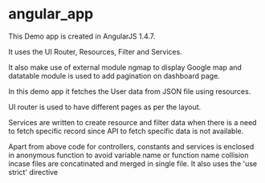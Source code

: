 # angular_app

This Demo app is created in AngularJS 1.4.7.

It uses the UI Router, Resources, Filter and Services.

It also make use of external module ngmap to display Google map and datatable module is used to add pagination on dashboard page.

In this demo app it fetches the User data from JSON file using resources.

UI router is used to have different pages as per the layout.

Services are written to create resource and filter data when there is a need to fetch specific record since API to fetch specific data is not available.

Apart from above code for controllers, constants and services is enclosed in anonymous function to avoid variable name or function name collision incase files are concatinated and merged in single file. It also uses the 'use strict' directive  
